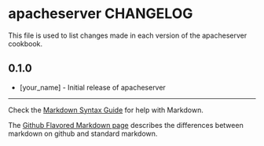 # apacheserver CHANGELOG

This file is used to list changes made in each version of the apacheserver cookbook.

## 0.1.0
- [your_name] - Initial release of apacheserver

- - -
Check the [Markdown Syntax Guide](http://daringfireball.net/projects/markdown/syntax) for help with Markdown.

The [Github Flavored Markdown page](http://github.github.com/github-flavored-markdown/) describes the differences between markdown on github and standard markdown.
